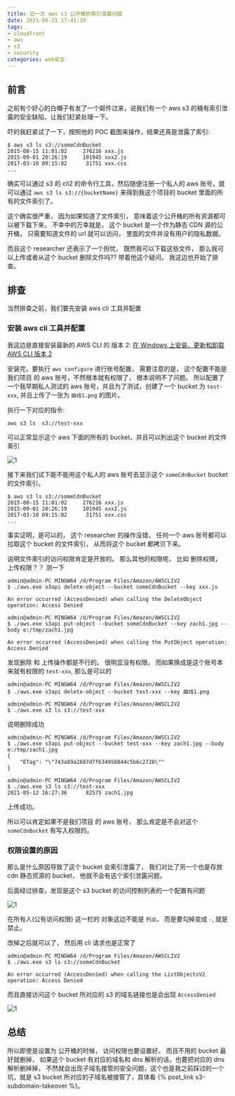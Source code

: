 ```yaml
---
title: 记一次 aws s3 公开桶的索引泄露问题
date: 2021-06-21 17:41:19
tags: 
- cloudfront
- aws
- s3
- security
categories: web安全
---
```

## 前言
之前有个好心的白帽子有发了一个邮件过来，说我们有一个 aws s3 的桶有索引泄露的安全缺陷，让我们赶紧处理一下。

吓的我赶紧试了一下，按照他的 POC 截图来操作，结果还真是泄露了索引:
```text
$ aws s3 ls s3://someCdnBucket
2015-08-15 11:01:02     276216 xxx.js
2015-09-01 20:26:19     101945 xxx2.js
2017-03-10 09:15:02      31751 xxx.css
...
```

确实可以通过 s3 的 cli2 的命令行工具，然后随便注册一个私人的 aws 账号，就可以通过 `aws s3 ls s3://{bucketName}` 来得到我这个项目的 bucket 里面的所有的文件索引了。

这个确实很严重， 因为如果知道了文件索引， 意味着这个公开桶的所有资源都可以被下载下来， 不幸中的万幸就是， 这个 bucket 是一个作为静态 CDN 源的公开桶， 只需要知道文件的 url 就可以访问， 里面的文件并没有用户的隐私数据。

而且这个 researcher 还表示了一个担忧， 既然我可以下载这些文件， 那么我可以上传或者从这个 bucket 删除文件吗?? 带着他这个疑问， 我这边也开始了排查。
<!--more-->
## 排查
当然排查之前，我们要先安装 aws cli 工具并配置

### 安装 aws cli 工具并配置
我这边是直接安装最新的 AWS CLI 的 版本 2: [在 Windows 上安装、更新和卸载 AWS CLI 版本 2](https://docs.aws.amazon.com/zh_cn/cli/latest/userguide/install-cliv2-windows.html)

安装完，要执行 `aws configure` 进行账号配置， 需要注意的是， 这个配置不能是 我们项目 的 aws 账号，不然根本就有权限了， 根本说明不了问题。 所以配置了一个我早期私人测试的 aws 账号，并且为了测试，创建了一个 bucket 为 `test-xxx`, 并且上传了一张为 `曲线1.png` 的图片。

执行一下对应的指令:
```text
aws s3 ls  s3://test-xxx
```
可以正常显示这个 aws 下面的所有的 bucket，并且可以列出这个 bucket 的文件索引

![1](1.png)

接下来我们试下能不能用这个私人的 aws 账号去显示这个 `someCdnBucket` bucket 的文件索引。
```text
$ aws s3 ls s3://someCdnBucket
2015-08-15 11:01:02     276216 xxx.js
2015-09-01 20:26:19     101945 xxx2.js
2017-03-10 09:15:02      31751 xxx.css
...
```

事实证明，是可以的， 这个 researcher 的操作没错， 任何一个 aws 账号都可以拉取这个 bucket 的文件索引， 从而将这个 bucket 都拷贝下来。

说明文件索引的访问权限肯定是开放的。 那么其他的权限呢， 比如 删除权限， 上传权限？？ 测一下

```text
admin@admin-PC MINGW64 /d/Program Files/Amazon/AWSCLIV2
$ ./aws.exe s3api delete-object --bucket someCdnBucket --key xxx.js

An error occurred (AccessDenied) when calling the DeleteObject operation: Access Denied
```
```text
admin@admin-PC MINGW64 /d/Program Files/Amazon/AWSCLIV2
$ ./aws.exe s3api put-object --bucket someCdnBucket --key zach1.jpg --body e:/tmp/zach1.jpg

An error occurred (AccessDenied) when calling the PutObject operation: Access Denied

```
发现删除 和 上传操作都是不行的。 很明显没有权限。 而如果换成是这个账号本来就有权限的 `test-xxx`, 那么是可以的

```text
admin@admin-PC MINGW64 /d/Program Files/Amazon/AWSCLIV2
$ ./aws.exe s3api delete-object --bucket test-xxx --key 曲线1.png

admin@admin-PC MINGW64 /d/Program Files/Amazon/AWSCLIV2
$ ./aws.exe s3 ls s3://test-xxx
```
说明删除成功

```text
admin@admin-PC MINGW64 /d/Program Files/Amazon/AWSCLIV2
$ ./aws.exe s3api put-object --bucket test-xxx --key zach1.jpg --body e:/tmp/zach1.jpg
{
    "ETag": "\"743a89a2687d7f634956844c5b6c2720\""
}

admin@admin-PC MINGW64 /d/Program Files/Amazon/AWSCLIV2
$ ./aws.exe s3 ls s3://test-xxx                                                    
2021-05-12 16:27:36      82575 zach1.jpg
```
上传成功。

所以可以肯定如果不是我们项目 的 aws 账号， 那么肯定是不会对这个 `someCdnBucket` 有写入权限的。

### 权限设置的原因
那么是什么原因导致了这个 bucket 会索引泄露了， 我们对比了另一个也是存放 cdn 静态资源的 bucket， 他就不会有这个索引泄露问题。

后面经过排查，发现是这个 s3 bucket 的访问控制列表的一个配置有问题

![1](2.png)

在所有人(公有访问权限) 这一栏的 对象这边不能是 `列出`， 而是要勾掉变成 `-`, 就是禁止。

改掉之后就可以了， 然后用 cli 请求也是正常了
```text
admin@admin-PC MINGW64 /d/Program Files/Amazon/AWSCLIV2
$ ./aws.exe s3 ls s3://someCdnBucket

An error occurred (AccessDenied) when calling the ListObjectsV2 operation: Access Denied
```

而且直接访问这个 bucket 所对应的 s3 的域名链接也是会出现 `AccessDenied`

![1](3.png)

## 总结
所以即使是设置为 公开桶的时候， 访问权限也要设置好。 而且不用的 bucket 最好就删掉， 如果这个 bucket 有对应的域名和 dns 解析的话，也要把对应的 dns 解析删掉掉， 不然就会出现子域名接管的安全问题，这个也是我之前踩过的一个坑，就是 s3 bucket 所对应的子域名被接管了，具体看 {% post_link s3-subdomain-takeover %}。




